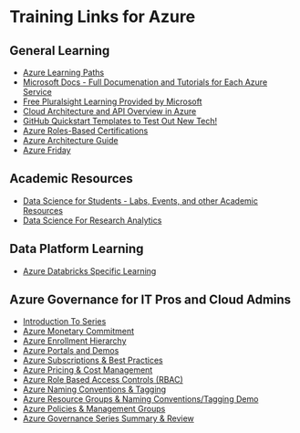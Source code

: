 <!--- [//]: ( ## Welcome to GitHub Pages)

// You can use the [editor on GitHub](https://github.com/Microsoft-USEduAzure/Microsoft-USEduAzure.github.io/edit/master/index.md) to maintain and preview the content for your website in Markdown files.

// Whenever you commit to this repository, GitHub Pages will run [Jekyll](https://jekyllrb.com/) to rebuild the pages in your site, from the content in your Markdown files.)  --->


# Training Links for Azure
## General Learning
- [Azure Learning Paths](https://docs.microsoft.com/en-us/learn/browse/?products=azure%2Cvs-code)
- [Microsoft Docs - Full Documenation and Tutorials for Each Azure Service](https://docs.microsoft.com/en-us/azure/#pivot=products&panel=all)
- [Free Pluralsight Learning Provided by Microsoft](https://www.pluralsight.com/partners/microsoft/azure?aid=7010a000001xDURAA2)
- [Cloud Architecture and API Overview in Azure](https://channel9.msdn.com/shows/Azure-Friday/Learning-Azure-Part-2-Architecture-and-interactive-APIs-for-NET-and-REST-APIs?ocid=AID754288&wt.mc_id=CFID0314)
- [GitHub Quickstart Templates to Test Out New Tech!](https://github.com/Azure/azure-quickstart-templates)
- [Azure Roles-Based Certifications](https://www.microsoft.com/en-us/learning/certification-overview.aspx)
- [Azure Architecture Guide](https://docs.microsoft.com/en-us/azure/architecture/guide/)
- [Azure Friday](https://azure.microsoft.com/en-us/resources/videos/azure-friday/)
  
## Academic Resources
- [Data Science for Students - Labs, Events, and other Academic Resources](https://github.com/Microsoft/computerscience#learn-by-doing-with-our-hands-on-labs)
- [Data Science For Research Analytics](http://aka.ms/Learn/Research)

## Data Platform Learning
- [Azure Databricks Specific Learning](DatabricksLearning.md)

## Azure Governance for IT Pros and Cloud Admins
- [Introduction To Series](https://www.linkedin.com/feed/update/urn:li:activity:6455194948508667904/)
- [Azure Monetary Commitment](https://www.linkedin.com/feed/update/urn:li:activity:6455207625352114176/)
- [Azure Enrollment Hierarchy](https://www.linkedin.com/feed/update/urn:li:activity:6455234097039179776)
- [Azure Portals and Demos](https://www.linkedin.com/feed/update/urn:li:activity:6455242331120631808)
- [Azure Subscriptions & Best Practices](https://www.linkedin.com/feed/update/urn:li:activity:6455255976051376128)
- [Azure Pricing & Cost Management](https://www.linkedin.com/feed/update/urn:li:activity:6458068062708072449)
- [Azure Role Based Access Controls (RBAC)](https://www.linkedin.com/feed/update/urn:li:activity:6458073151032164352/)
- [Azure Naming Conventions & Tagging](https://www.linkedin.com/feed/update/urn:li:activity:6463443511319629824/)
- [Azure Resource Groups & Naming Conventions/Tagging Demo](https://www.linkedin.com/feed/update/urn:li:activity:6463443809954070528)
- [Azure Policies & Management Groups](https://www.linkedin.com/feed/update/urn:li:activity:6463862618376540160/)
- [Azure Governance Series Summary & Review](https://www.linkedin.com/feed/update/urn:li:activity:6488065944924094464/)
